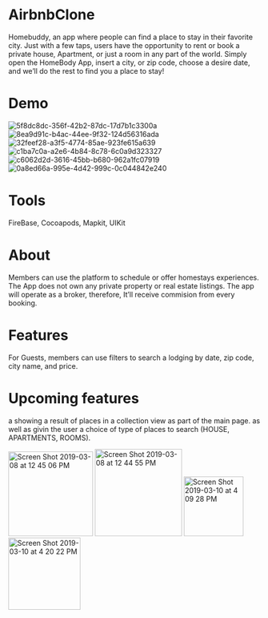 # AirbnbClone

Homebuddy, an app where people can find a place to stay in their favorite city.
Just with a few taps, users have the opportunity to rent or book a private house,
Apartment,  or just a room in any part of the world. Simply open the HomeBody App, insert a city, or zip code, choose a desire date, and we’ll do the rest to find you a place to stay!

# Demo
![5f8dc8dc-356f-42b2-87dc-17d7b1c3300a](https://user-images.githubusercontent.com/43827399/54047916-551f4500-41a6-11e9-97a4-924dec9d4314.GIF)
![8ea9d91c-b4ac-44ee-9f32-124d56316ada](https://user-images.githubusercontent.com/43827399/54047917-551f4500-41a6-11e9-904c-9f754e71c877.GIF)
![32feef28-a3f5-4774-85ae-923fe615a639](https://user-images.githubusercontent.com/43827399/54047918-551f4500-41a6-11e9-9f9c-1d19bf045c57.GIF)
![c1ba7c0a-a2e6-4b84-8c78-6c0a9d323327](https://user-images.githubusercontent.com/43827399/54047919-55b7db80-41a6-11e9-988f-84f6a82c1265.GIF)
![c6062d2d-3616-45bb-b680-962a1fc07919](https://user-images.githubusercontent.com/43827399/54047920-55b7db80-41a6-11e9-8230-c44f2cb93526.GIF)
![0a8ed66a-995e-4d42-999c-0c044842e240](https://user-images.githubusercontent.com/43827399/54047915-551f4500-41a6-11e9-91e8-9ce4a6d09df4.GIF)
 
 # Tools 
FireBase, Cocoapods, Mapkit, UIKit

# About
 Members can use the platform to schedule or offer homestays experiences. The App does not own any private property or real estate listings. The app will operate as a broker, therefore, It’ll receive commision from every booking.
 
 # Features
 For Guests, members can use filters to search a lodging by date, zip code, city name, and price.

# Upcoming features
a showing a result of places in a collection view as part of the main page. as well as givin the user a choice of type of places to search (HOUSE, APARTMENTS, ROOMS).

<img width="169" alt="Screen Shot 2019-03-08 at 12 45 06 PM" src="https://user-images.githubusercontent.com/43827399/54078259-35197f80-4293-11e9-9dc2-b1637f6d7028.png"> <img width="174" alt="Screen Shot 2019-03-08 at 12 44 55 PM" src="https://user-images.githubusercontent.com/43827399/54078260-35197f80-4293-11e9-87ce-eb4c86d67b3d.png"> <img width="119" alt="Screen Shot 2019-03-10 at 4 09 28 PM" src="https://user-images.githubusercontent.com/43827399/54090855-fea13a80-434e-11e9-97c0-f3eedc5f8f51.png"> <img width="144" alt="Screen Shot 2019-03-10 at 4 20 22 PM" src="https://user-images.githubusercontent.com/43827399/54090958-73c13f80-4350-11e9-9c93-e4edf0f75364.png">

